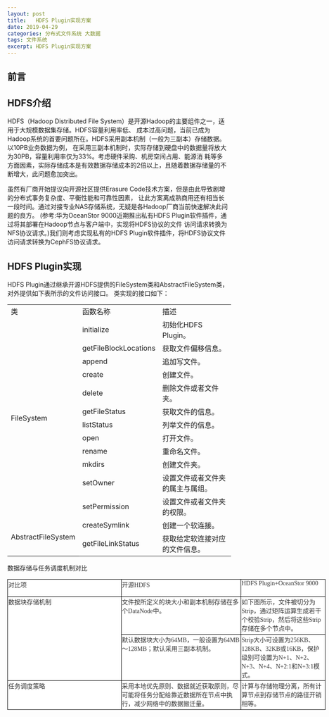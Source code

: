 ```yaml
---
layout: post
title:   HDFS Plugin实现方案
date: 2019-04-29
categories: 分布式文件系统 大数据
tags: 文件系统
excerpt: HDFS Plugin实现方案
---
```


前言
------


HDFS介绍
------
HDFS（Hadoop Distributed File System）是开源Hadoop的主要组件之一，适用于大规模数据集存储。HDFS容量利用率低、
成本过高问题，当前已成为Hadoop系统的首要问题所在。HDFS采用副本机制（一般为三副本）存储数据。以10PB业务数据为例，
在采用三副本机制时，实际存储到硬盘中的数据量将放大为30PB，容量利用率仅为33%。考虑硬件采购、机房空间占用、能源消
耗等多方面因素，实际存储成本是有效数据存储成本的2倍以上，且随着数据存储量的不断增大，此问题愈加突出。

虽然有厂商开始提议向开源社区提供Erasure Code技术方案，但是由此导致剧增的分布式事务复杂度、平衡性能和可靠性因素，
让此方案离成熟商用还有相当长一段时间。通过对接专业NAS存储系统，无疑是各Hadoop厂商当前快速解决此问题的良方。
(参考:华为OceanStor 9000近期推出私有HDFS Plugin软件插件，通过将其部署在Hadoop节点与客户端中，实现将HDFS协议的文件
访问请求转换为NFS协议请求。)我们则考虑实现私有的HDFS Plugin软件插件，将HDFS协议文件访问请求转换为CephFS协议请求。

HDFS Plugin实现
------
HDFS Plugin通过继承开源HDFS提供的FileSystem类和AbstractFileSystem类，对外提供如下表所示的文件访问接口。
类实现的接口如下：

<meta http-equiv="Content-Type" content="text/html; charset=utf-8">
<table border=0 cellpadding=0 cellspacing=0 width=509 style='border-collapse:
 collapse;table-layout:fixed;width:382pt;empty-cells: show;border-spacing: 0px;
 max-width: 800px !important;font-variant-ligatures: normal;font-variant-caps: normal;
 orphans: 2;text-align:start;widows: 2;-webkit-text-stroke-width: 0px;
 text-decoration-style: initial;text-decoration-color: initial;border-color:
 initial'>
 <col width=137 style='mso-width-source:userset;mso-width-alt:4384;width:103pt'>
 <col width=147 style='mso-width-source:userset;mso-width-alt:4704;width:110pt'>
 <col width=225 style='mso-width-source:userset;mso-width-alt:7200;width:169pt'>
 <tr height=19 style='height:14.25pt'>
  <td height=19 class=xl6919427 width=137 style='height:14.25pt;width:103pt;
  overflow-wrap: break-word;max-width: 800px'><span style='white-space:inherit !important'>&#31867;</span></td>
  <td class=xl6919427 width=147 style='border-left:none;width:110pt;overflow-wrap: break-word;
  max-width: 800px;border-left-color:initial'><span style='white-space:inherit !important'>&#20989;&#25968;&#21517;&#31216;</span></td>
  <td class=xl6919427 width=225 style='border-left:none;width:169pt;overflow-wrap: break-word;
  max-width: 800px;border-left-color:initial'><span style='white-space:inherit !important'>&#25551;&#36848;</span></td>
 </tr>
 <tr height=19 style='height:14.25pt'>
  <td rowspan=12 height=244 class=xl7019427 width=137 style='height:183.0pt;
  border-top:none;width:103pt;overflow-wrap: break-word;max-width: 800px;
  border-top-color:initial'><span style='white-space:inherit !important'>FileSystem</span></td>
  <td class=xl7019427 width=147 style='border-top:none;border-left:none;
  width:110pt;overflow-wrap: break-word;max-width: 800px;border-left-color:
  initial;border-top-color:initial'><span style='white-space:inherit !important'>initialize</span></td>
  <td class=xl7119427 width=225 style='border-top:none;border-left:none;
  width:169pt;overflow-wrap: break-word;max-width: 800px;border-left-color:
  initial;border-top-color:initial'><span style='white-space:inherit !important'>&#21021;&#22987;&#21270;<font
  class="font519427">HDFS Plugin</font><font class="font619427">&#12290;</font></span></td>
 </tr>
 <tr height=19 style='height:14.25pt'>
  <td height=19 class=xl7019427 width=147 style='height:14.25pt;border-top:
  none;border-left:none;width:110pt;overflow-wrap: break-word;max-width: 800px;
  border-left-color:initial;border-top-color:initial'><span style='white-space:
  inherit !important'>getFileBlockLocations</span></td>
  <td class=xl7119427 width=225 style='border-top:none;border-left:none;
  width:169pt;overflow-wrap: break-word;max-width: 800px;border-left-color:
  initial;border-top-color:initial'><span style='white-space:inherit !important'>&#33719;&#21462;&#25991;&#20214;&#20559;&#31227;&#20449;&#24687;&#12290;</span></td>
 </tr>
 <tr height=19 style='height:14.25pt'>
  <td height=19 class=xl7019427 width=147 style='height:14.25pt;border-top:
  none;border-left:none;width:110pt;overflow-wrap: break-word;max-width: 800px;
  border-left-color:initial;border-top-color:initial'><span style='white-space:
  inherit !important'>append</span></td>
  <td class=xl7119427 width=225 style='border-top:none;border-left:none;
  width:169pt;overflow-wrap: break-word;max-width: 800px;border-left-color:
  initial;border-top-color:initial'><span style='white-space:inherit !important'>&#36861;&#21152;&#20889;&#25991;&#20214;&#12290;</span></td>
 </tr>
 <tr height=19 style='height:14.25pt'>
  <td height=19 class=xl7019427 width=147 style='height:14.25pt;border-top:
  none;border-left:none;width:110pt;overflow-wrap: break-word;max-width: 800px;
  border-left-color:initial;border-top-color:initial'><span style='white-space:
  inherit !important'>create</span></td>
  <td class=xl7119427 width=225 style='border-top:none;border-left:none;
  width:169pt;overflow-wrap: break-word;max-width: 800px;border-left-color:
  initial;border-top-color:initial'><span style='white-space:inherit !important'>&#21019;&#24314;&#25991;&#20214;&#12290;</span></td>
 </tr>
 <tr height=19 style='height:14.25pt'>
  <td height=19 class=xl7019427 width=147 style='height:14.25pt;border-top:
  none;border-left:none;width:110pt;overflow-wrap: break-word;max-width: 800px;
  border-left-color:initial;border-top-color:initial'><span style='white-space:
  inherit !important'>delete</span></td>
  <td class=xl7119427 width=225 style='border-top:none;border-left:none;
  width:169pt;overflow-wrap: break-word;max-width: 800px;border-left-color:
  initial;border-top-color:initial'><span style='white-space:inherit !important'>&#21024;&#38500;&#25991;&#20214;&#25110;&#32773;&#25991;&#20214;&#22841;&#12290;</span></td>
 </tr>
 <tr height=19 style='height:14.25pt'>
  <td height=19 class=xl7019427 width=147 style='height:14.25pt;border-top:
  none;border-left:none;width:110pt;overflow-wrap: break-word;max-width: 800px;
  border-left-color:initial;border-top-color:initial'><span style='white-space:
  inherit !important'>getFileStatus</span></td>
  <td class=xl7119427 width=225 style='border-top:none;border-left:none;
  width:169pt;overflow-wrap: break-word;max-width: 800px;border-left-color:
  initial;border-top-color:initial'><span style='white-space:inherit !important'>&#33719;&#21462;&#25991;&#20214;&#30340;&#20449;&#24687;&#12290;</span></td>
 </tr>
 <tr height=19 style='height:14.25pt'>
  <td height=19 class=xl7019427 width=147 style='height:14.25pt;border-top:
  none;border-left:none;width:110pt;overflow-wrap: break-word;max-width: 800px;
  border-left-color:initial;border-top-color:initial'><span style='white-space:
  inherit !important'>listStatus</span></td>
  <td class=xl7119427 width=225 style='border-top:none;border-left:none;
  width:169pt;overflow-wrap: break-word;max-width: 800px;border-left-color:
  initial;border-top-color:initial'><span style='white-space:inherit !important'>&#21015;&#20030;&#25991;&#20214;&#30340;&#20449;&#24687;&#12290;</span></td>
 </tr>
 <tr height=19 style='height:14.25pt'>
  <td height=19 class=xl7019427 width=147 style='height:14.25pt;border-top:
  none;border-left:none;width:110pt;overflow-wrap: break-word;max-width: 800px;
  border-left-color:initial;border-top-color:initial'><span style='white-space:
  inherit !important'>open</span></td>
  <td class=xl7119427 width=225 style='border-top:none;border-left:none;
  width:169pt;overflow-wrap: break-word;max-width: 800px;border-left-color:
  initial;border-top-color:initial'><span style='white-space:inherit !important'>&#25171;&#24320;&#25991;&#20214;&#12290;</span></td>
 </tr>
 <tr height=19 style='height:14.25pt'>
  <td height=19 class=xl7019427 width=147 style='height:14.25pt;border-top:
  none;border-left:none;width:110pt;overflow-wrap: break-word;max-width: 800px;
  border-left-color:initial;border-top-color:initial'><span style='white-space:
  inherit !important'>rename</span></td>
  <td class=xl7119427 width=225 style='border-top:none;border-left:none;
  width:169pt;overflow-wrap: break-word;max-width: 800px;border-left-color:
  initial;border-top-color:initial'><span style='white-space:inherit !important'>&#37325;&#21629;&#21517;&#25991;&#20214;&#12290;</span></td>
 </tr>
 <tr height=19 style='height:14.25pt'>
  <td height=19 class=xl7019427 width=147 style='height:14.25pt;border-top:
  none;border-left:none;width:110pt;overflow-wrap: break-word;max-width: 800px;
  border-left-color:initial;border-top-color:initial'><span style='white-space:
  inherit !important'>mkdirs</span></td>
  <td class=xl7119427 width=225 style='border-top:none;border-left:none;
  width:169pt;overflow-wrap: break-word;max-width: 800px;border-left-color:
  initial;border-top-color:initial'><span style='white-space:inherit !important'>&#21019;&#24314;&#25991;&#20214;&#22841;&#12290;</span></td>
 </tr>
 <tr height=35 style='height:26.25pt'>
  <td height=35 class=xl7019427 width=147 style='height:26.25pt;border-top:
  none;border-left:none;width:110pt;overflow-wrap: break-word;max-width: 800px;
  border-left-color:initial;border-top-color:initial'><span style='white-space:
  inherit !important'>setOwner</span></td>
  <td class=xl7119427 width=225 style='border-top:none;border-left:none;
  width:169pt;overflow-wrap: break-word;max-width: 800px;border-left-color:
  initial;border-top-color:initial'><span style='white-space:inherit !important'>&#35774;&#32622;&#25991;&#20214;&#25110;&#32773;&#25991;&#20214;&#22841;&#30340;&#23646;&#20027;&#19982;&#23646;&#32452;&#12290;</span></td>
 </tr>
 <tr height=19 style='height:14.25pt'>
  <td height=19 class=xl7019427 width=147 style='height:14.25pt;border-top:
  none;border-left:none;width:110pt;overflow-wrap: break-word;max-width: 800px;
  border-left-color:initial;border-top-color:initial'><span style='white-space:
  inherit !important'>setPermission</span></td>
  <td class=xl7119427 width=225 style='border-top:none;border-left:none;
  width:169pt;overflow-wrap: break-word;max-width: 800px;border-left-color:
  initial;border-top-color:initial'><span style='white-space:inherit !important'>&#35774;&#32622;&#25991;&#20214;&#25110;&#32773;&#25991;&#20214;&#22841;&#30340;&#26435;&#38480;&#12290;</span></td>
 </tr>
 <tr height=19 style='height:14.25pt'>
  <td rowspan=2 height=38 class=xl6719427 width=137 style='border-bottom:1.0pt solid black;
  height:28.5pt;border-top:none;width:103pt;overflow-wrap: break-word;
  max-width: 800px;border-top-color:initial'><span style='white-space:inherit !important'>AbstractFileSystem</span></td>
  <td class=xl6519427 width=147 style='width:110pt;overflow-wrap: break-word;
  max-width: 800px;border-left-color:initial;border-top-color:initial'><span
  style='white-space:inherit !important'>createSymlink</span></td>
  <td class=xl6619427 width=225 style='width:169pt;overflow-wrap: break-word;
  max-width: 800px;border-left-color:initial;border-top-color:initial'><span
  style='white-space:inherit !important'>&#21019;&#24314;&#19968;&#20010;&#36719;&#36830;&#25509;&#12290;</span></td>
 </tr>
 <tr height=19 style='height:14.25pt'>
  <td height=19 class=xl6519427 width=147 style='height:14.25pt;width:110pt;
  overflow-wrap: break-word;max-width: 800px;border-left-color:initial;
  border-top-color:initial'><span style='white-space:inherit !important'>getFileLinkStatus</span></td>
  <td class=xl6619427 width=225 style='width:169pt;overflow-wrap: break-word;
  max-width: 800px;border-left-color:initial;border-top-color:initial'><span
  style='white-space:inherit !important'>&#33719;&#21462;&#32473;&#23450;&#36719;&#36830;&#25509;&#23545;&#24212;&#30340;&#25991;&#20214;&#20449;&#24687;&#12290;</span></td>
 </tr>
 <![if supportMisalignedColumns]>
 <tr height=0 style='display:none'>
  <td width=137 style='width:103pt'></td>
  <td width=147 style='width:110pt'></td>
  <td width=225 style='width:169pt'></td>
 </tr>
 <![endif]>
</table>

数据存储与任务调度机制对比

<html xmlns:o="urn:schemas-microsoft-com:office:office"
xmlns:x="urn:schemas-microsoft-com:office:excel"
xmlns="http://www.w3.org/TR/REC-html40">

<head>
<meta http-equiv=Content-Type content="text/html; charset=us-ascii">
<meta name=ProgId content=Excel.Sheet>
<meta name=Generator content="Microsoft Excel 12">
<link rel=File-List href="ccc.files/filelist.xml">
<style id="abc_4712_Styles">
<!--table
	{mso-displayed-decimal-separator:"\.";
	mso-displayed-thousand-separator:"\,";}
.font54712
	{color:#333333;
	font-size:10.5pt;
	font-weight:400;
	font-style:normal;
	text-decoration:none;
	font-family:"Book Antiqua", serif;
	mso-font-charset:0;}
.font64712
	{color:#333333;
	font-size:10.5pt;
	font-weight:400;
	font-style:normal;
	text-decoration:none;
	font-family:"Times New Roman", serif;
	mso-font-charset:0;}
.font74712
	{color:#333333;
	font-size:10.5pt;
	font-weight:400;
	font-style:normal;
	text-decoration:none;
	font-family:SimSun;
	mso-generic-font-family:auto;
	mso-font-charset:134;}
.xl154712
	{padding-top:1px;
	padding-right:1px;
	padding-left:1px;
	mso-ignore:padding;
	color:black;
	font-size:11.0pt;
	font-weight:400;
	font-style:normal;
	text-decoration:none;
	font-family:SimSun;
	mso-generic-font-family:auto;
	mso-font-charset:134;
	mso-number-format:General;
	text-align:general;
	vertical-align:middle;
	mso-background-source:auto;
	mso-pattern:auto;
	white-space:nowrap;}
.xl654712
	{padding-top:1px;
	padding-right:1px;
	padding-left:1px;
	mso-ignore:padding;
	color:#333333;
	font-size:10.5pt;
	font-weight:400;
	font-style:normal;
	text-decoration:none;
	font-family:SimHei, monospace;
	mso-font-charset:134;
	mso-number-format:General;
	text-align:general;
	vertical-align:top;
	border:1.0pt solid black;
	background:white;
	mso-pattern:black none;
	white-space:normal;}
.xl664712
	{padding-top:1px;
	padding-right:1px;
	padding-left:1px;
	mso-ignore:padding;
	color:#333333;
	font-size:10.5pt;
	font-weight:400;
	font-style:normal;
	text-decoration:none;
	font-family:"Times New Roman", serif;
	mso-font-charset:0;
	mso-number-format:General;
	text-align:general;
	vertical-align:top;
	border:1.0pt solid black;
	background:white;
	mso-pattern:black none;
	white-space:normal;}
.xl674712
	{padding-top:1px;
	padding-right:1px;
	padding-left:1px;
	mso-ignore:padding;
	color:#333333;
	font-size:10.5pt;
	font-weight:400;
	font-style:normal;
	text-decoration:none;
	font-family:SimSun;
	mso-generic-font-family:auto;
	mso-font-charset:134;
	mso-number-format:General;
	text-align:general;
	vertical-align:top;
	border:1.0pt solid black;
	background:white;
	mso-pattern:black none;
	white-space:normal;}
.xl684712
	{padding-top:1px;
	padding-right:1px;
	padding-left:1px;
	mso-ignore:padding;
	color:#333333;
	font-size:10.5pt;
	font-weight:400;
	font-style:normal;
	text-decoration:none;
	font-family:"Book Antiqua", serif;
	mso-font-charset:0;
	mso-number-format:General;
	text-align:general;
	vertical-align:top;
	border:1.0pt solid black;
	background:white;
	mso-pattern:black none;
	white-space:normal;}
ruby
	{ruby-align:left;}
rt
	{color:windowtext;
	font-size:9.0pt;
	font-weight:400;
	font-style:normal;
	text-decoration:none;
	font-family:SimSun;
	mso-generic-font-family:auto;
	mso-font-charset:134;
	mso-char-type:none;}
-->
</style>
</head>

<body>
<!--[if !excel]>&#12288;&#12288;<![endif]-->
<!--&#19979;&#21015;&#20449;&#24687;&#30001; Microsoft Office Excel
&#30340;&#8220;&#21457;&#24067;&#20026;&#32593;&#39029;&#8221;&#21521;&#23548;&#29983;&#25104;&#12290;-->
<!--&#22914;&#26524;&#21516;&#19968;&#26465;&#30446;&#20174; Excel
&#20013;&#37325;&#26032;&#21457;&#24067;&#65292;&#21017;&#25152;&#26377;&#20301;&#20110;
DIV
&#26631;&#35760;&#20043;&#38388;&#30340;&#20449;&#24687;&#22343;&#23558;&#34987;&#26367;&#25442;&#12290;-->
<!----------------------------->
<!--&#8220;&#20174; EXCEL
&#21457;&#24067;&#32593;&#39029;&#8221;&#21521;&#23548;&#24320;&#22987;-->
<!----------------------------->

<div id="abc_4712" align=center x:publishsource="Excel">

<table border=0 cellpadding=0 cellspacing=0 width=724 style='border-collapse:
 collapse;table-layout:fixed;width:543pt;empty-cells: show;border-spacing: 0px;
 max-width: 800px !important;font-variant-ligatures: normal;font-variant-caps: normal;
 orphans: 2;text-align:start;widows: 2;-webkit-text-stroke-width: 0px;
 text-decoration-style: initial;text-decoration-color: initial;border-color:
 initial'>
 <col width=260 style='mso-width-source:userset;mso-width-alt:8320;width:195pt'>
 <col width=273 style='mso-width-source:userset;mso-width-alt:8736;width:205pt'>
 <col width=191 style='mso-width-source:userset;mso-width-alt:6112;width:143pt'>
 <tr height=39 style='height:29.25pt'>
  <td height=39 class=xl654712 width=260 style='height:29.25pt;width:195pt;
  overflow-wrap: break-word;max-width: 800px'><span style='white-space:inherit !important'>&#23545;&#27604;&#39033;</span></td>
  <td class=xl654712 width=273 style='border-left:none;width:205pt;overflow-wrap: break-word;
  max-width: 800px;border-left-color:initial'><span style='white-space:inherit !important'>&#24320;&#28304;<font
  class="font54712">HDFS</font></span></td>
  <td class=xl684712 width=191 style='border-left:none;width:143pt;overflow-wrap: break-word;
  max-width: 800px;border-left-color:initial'><span style='white-space:inherit !important'>HDFS
  Plugin+OceanStor 9000</span></td>
 </tr>
 <tr height=71 style='height:53.25pt'>
  <td rowspan=2 height=144 class=xl674712 width=260 style='height:108.0pt;
  border-top:none;width:195pt;overflow-wrap: break-word;max-width: 800px;
  border-top-color:initial'><span style='white-space:inherit !important'>&#25968;&#25454;&#22359;&#23384;&#20648;&#26426;&#21046;</span></td>
  <td class=xl674712 width=273 style='border-top:none;border-left:none;
  width:205pt;overflow-wrap: break-word;max-width: 800px;border-left-color:
  initial;border-top-color:initial'><span style='white-space:inherit !important'>&#25991;&#20214;&#25353;&#25152;&#23450;&#20041;&#30340;&#22359;&#22823;&#23567;&#21644;&#21103;&#26412;&#26426;&#21046;&#23384;&#20648;&#22312;&#22810;&#20010;<font
  class="font64712">DataNode</font><font class="font74712">&#20013;&#12290;</font></span></td>
  <td class=xl674712 width=191 style='border-top:none;border-left:none;
  width:143pt;overflow-wrap: break-word;max-width: 800px;border-left-color:
  initial;border-top-color:initial'><span style='white-space:inherit !important'>&#22914;&#19979;&#22270;&#25152;&#31034;&#65292;&#25991;&#20214;&#34987;&#20999;&#20998;&#20026;<font
  class="font64712">Strip</font><font class="font74712">&#65292;&#36890;&#36807;&#30697;&#38453;&#36816;&#31639;&#29983;&#25104;&#33509;&#24178;&#20010;&#26657;&#39564;</font><font
  class="font64712">Strip</font><font class="font74712">&#65292;&#28982;&#21518;&#23558;&#36825;&#20123;</font><font
  class="font64712">Strip</font><font class="font74712">&#23384;&#20648;&#22312;&#22810;&#20010;&#33410;&#28857;&#20013;&#12290;</font></span></td>
 </tr>
 <tr height=73 style='height:54.75pt'>
  <td height=73 class=xl674712 width=273 style='height:54.75pt;border-top:none;
  border-left:none;width:205pt'><span style='white-space:inherit !important'>&#40664;&#35748;&#25968;&#25454;&#22359;&#22823;&#23567;&#20026;<font
  class="font64712">64MB</font><font class="font74712">&#65292;&#19968;&#33324;&#35774;&#32622;&#20026;</font><font
  class="font64712">64MB</font><font class="font74712">&#65374;</font><font
  class="font64712">128MB</font><font class="font74712">&#65307;&#40664;&#35748;&#37319;&#29992;&#19977;&#21103;&#26412;&#26426;&#21046;&#12290;</font></span></td>
  <td class=xl664712 width=191 style='border-top:none;border-left:none;
  width:143pt'><span style='white-space:inherit !important'>Strip<font
  class="font74712">&#22823;&#23567;&#21487;&#35774;&#32622;&#20026;</font><font
  class="font64712">256KB</font><font class="font74712">&#12289;</font><font
  class="font64712">128KB</font><font class="font74712">&#12289;</font><font
  class="font64712">32KB</font><font class="font74712">&#25110;</font><font
  class="font64712">16KB</font><font class="font74712">&#65292;&#20445;&#25252;&#32423;&#21035;&#21487;&#35774;&#32622;&#20026;</font><font
  class="font64712">N+1</font><font class="font74712">&#12289;</font><font
  class="font64712">N+2</font><font class="font74712">&#12289;</font><font
  class="font64712">N+3</font><font class="font74712">&#12289;</font><font
  class="font64712">N+4</font><font class="font74712">&#12289;</font><font
  class="font64712">N+2:1</font><font class="font74712">&#21644;</font><font
  class="font64712">N+3:1</font><font class="font74712">&#27169;&#24335;&#12290;</font></span></td>
 </tr>
 <tr height=52 style='height:39.0pt'>
  <td height=52 class=xl674712 width=260 style='height:39.0pt;border-top:none;
  width:195pt;overflow-wrap: break-word;max-width: 800px;border-top-color:initial'><span
  style='white-space:inherit !important'>&#20219;&#21153;&#35843;&#24230;&#31574;&#30053;</span></td>
  <td class=xl674712 width=273 style='border-top:none;border-left:none;
  width:205pt;overflow-wrap: break-word;max-width: 800px;border-left-color:
  initial;border-top-color:initial'><span style='white-space:inherit !important'>&#37319;&#29992;&#26412;&#22320;&#20248;&#20808;&#21407;&#21017;&#12289;&#25968;&#25454;&#23601;&#36817;&#33719;&#21462;&#21407;&#21017;&#65292;&#23613;&#21487;&#33021;&#23558;&#20219;&#21153;&#20998;&#37197;&#32473;&#38752;&#36817;&#25968;&#25454;&#25152;&#22312;&#33410;&#28857;&#20013;&#25191;&#34892;&#65292;&#20943;&#23569;&#32593;&#32476;&#20013;&#30340;&#25968;&#25454;&#25644;&#36801;&#37327;&#12290;</span></td>
  <td class=xl674712 width=191 style='border-top:none;border-left:none;
  width:143pt;overflow-wrap: break-word;max-width: 800px;border-left-color:
  initial;border-top-color:initial'><span style='white-space:inherit !important'>&#35745;&#31639;&#19982;&#23384;&#20648;&#29289;&#29702;&#20998;&#31163;&#65292;&#25152;&#26377;&#35745;&#31639;&#33410;&#28857;&#21040;&#23384;&#20648;&#33410;&#28857;&#30340;&#36335;&#24452;&#24320;&#38144;&#30456;&#31561;&#12290;</span></td>
 </tr>
 <![if supportMisalignedColumns]>
 <tr height=0 style='display:none'>
  <td width=260 style='width:195pt'></td>
  <td width=273 style='width:205pt'></td>
  <td width=191 style='width:143pt'></td>
 </tr>
 <![endif]>
</table>

</div>


<!----------------------------->
<!--&#8220;&#20174; EXCEL
&#21457;&#24067;&#32593;&#39029;&#8221;&#21521;&#23548;&#32467;&#26463;-->
<!----------------------------->
</body>

</html>


